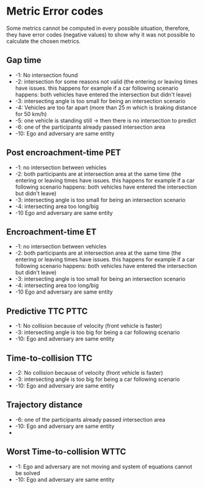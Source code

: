 # Metric Error codes

Some metrics cannot be computed in every possible situation, therefore, they have error codes (negative values) to 
show why it was not possible to calculate the chosen metrics.

## Gap time
* -1: No intersection found
* -2: intersection for some reasons not valid (the entering or leaving times have issues. this happens for example if a 
car following scenario happens: both vehicles have entered the intersection but didn't leave) 
* -3: intersecting angle is too small for being an intersection scenario
* -4: Vehicles are too far apart (more than 25 m which is braking distance for 50 km/h)
* -5: one vehicle is standing still -> then there is no intersection to predict
* -6: one of the participants already passed intersection area
* -10: Ego and adversary are same entity

## Post encroachment-time PET
* -1: no intersection between vehicles
* -2: both participants are at intersection area at the same time (the entering or leaving times have issues. this 
happens for example if a car following scenario happens: both vehicles have entered the intersection but didn't leave) 
* -3: intersecting angle is too small for being an intersection scenario
* -4: intersecting area too long/big
* -10 Ego and adversary are same entity

## Encroachment-time ET
* -1: no intersection between vehicles
* -2: both participants are at intersection area at the same time (the entering or leaving times have issues. this 
happens for example if a car following scenario happens: both vehicles have entered the intersection but didn't leave) 
* -3: intersecting angle is too small for being an intersection scenario
* -4: intersecting area too long/big
* -10 Ego and adversary are same entity

## Predictive TTC PTTC
* -1: No collision because of velocity (front vehicle is faster)
* -3: intersecting angle is too big for being a car following scenario
* -10: Ego and adversary are same entity

## Time-to-collision TTC
* -2: No collision because of velocity (front vehicle is faster)
* -3: intersecting angle is too big for being a car following scenario
* -10: Ego and adversary are same entity

## Trajectory distance
* -6: one of the participants already passed intersection area
* -10: Ego and adversary are same entity
* 
## Worst Time-to-collision WTTC
* -1: Ego and adversary are not moving and system of equations cannot be solved
* -10: Ego and adversary are same entity